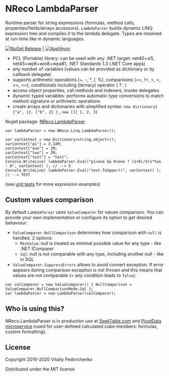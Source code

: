 # NReco LambdaParser
Runtime parser for string expressions (formulas, method calls, properties/fields/arrays accessors). `LambdaParser` builds dynamic LINQ expression tree and compiles it to the lambda delegate. Types are resolved at run-time like in dynamic languages. 

[![NuGet Release](https://img.shields.io/nuget/v/NReco.LambdaParser.svg)](https://www.nuget.org/packages/NReco.LambdaParser/) | [![AppVeyor](https://img.shields.io/appveyor/ci/nreco/lambdaparser/master.svg)](https://ci.appveyor.com/project/nreco/lambdaparser) 

* PCL (Portable) library: can be used with *any* .NET target: net40+sl5, net45+wp8+win8+wpa81, .NET Standards 1.3 (.NET Core apps)
* any number of variables (values can be provided as dictionary or by callback delegate)
* supports arithmetic operations (+, -, *, /, %), comparisons (==, !=, >, <, >=, <=), conditionals including (ternary) operator ( ? : )
* access object properties, call methods and indexers, invoke delegates
* dynamic typed variables: performs automatic type conversions to match method signature or arithmetic operations
* create arrays and dictionaries with simplified syntax: `new dictionary{ {"a", 1}, {"b", 2} }` , `new []{ 1, 2, 3}`

Nuget package: [NReco.LambdaParser](https://www.nuget.org/packages/NReco.LambdaParser/)

```
var lambdaParser = new NReco.Linq.LambdaParser();

var varContext = new Dictionary<string,object>();
varContext["pi"] = 3.14M;
varContext["one"] = 1M;
varContext["two"] = 2M;
varContext["test"] = "test";
Console.WriteLine( lambdaParser.Eval("pi>one && 0<one ? (1+8)/3+1*two : 0", varContext) ); // --> 5
Console.WriteLine( lambdaParser.Eval("test.ToUpper()", varContext) ); // --> TEST
```
(see [unit tests](https://github.com/nreco/lambdaparser/blob/master/src/NReco.LambdaParser.Tests/LambdaParserTests.cs) for more expression examples)

## Custom values comparison
By default `LambdaParser` uses `ValueComparer` for values comparison. You can provide your own implementation or configure its option to get desired behaviour:
* `ValueComparer.NullComparison` determines how comparison with `null` is handled. 2 options: 
  * `MinValue`: null is treated as minimal possible value for any type - like .NET IComparer
  * `Sql`: null is not comparable with any type, including another null - like in SQL
* `ValueComparer.SuppressErrors` allows to avoid convert exception. If error appears during comparison exception is not thrown and this means that values are not comparable (= any condition leads to `false`).
```
var valComparer = new ValueComparer() { NullComparison = ValueComparer.NullComparisonMode.Sql };
var lambdaParser = new LambdaParser(valComparer); 
```

## Who is using this?
NReco.LambdaParser is in production use at [SeekTable.com](https://www.seektable.com/) and [PivotData microservice](https://www.nrecosite.com/pivotdata_service.aspx) (used for user-defined calculated cube members: formulas, custom formatting).

## License
Copyright 2016-2020 Vitaliy Fedorchenko

Distributed under the MIT license
